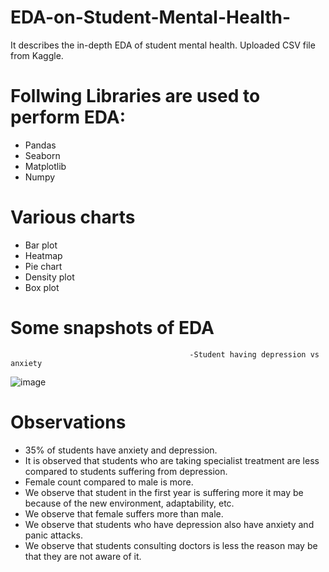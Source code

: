 # EDA-on-Student-Mental-Health-
It describes the in-depth EDA of student mental health.
Uploaded CSV file from Kaggle.

# Follwing Libraries are used to perform EDA:
 
 - Pandas
 - Seaborn
 - Matplotlib
 - Numpy

# Various charts
- Bar plot
- Heatmap
- Pie chart
- Density plot
- Box plot

# Some snapshots of EDA
                                            -Student having depression vs anxiety
 ![image](https://github.com/AyushiSahu18/EDA-on-Student-Mental-Health-/assets/129952366/0bf80f80-cfc0-4e90-ac3d-c51b0c80fc07)




# Observations
- 35% of students have anxiety and depression.
- It is observed that students who are taking specialist treatment are less compared to students suffering from depression.
- Female count compared to male is more.
- We observe that student in the first year is suffering more it may be because of the new environment, adaptability, etc.
- We observe that female suffers more than male.
- We observe that students who have depression also have anxiety and panic attacks.
- We observe that students consulting doctors is less the reason may be that they are not aware of it.



